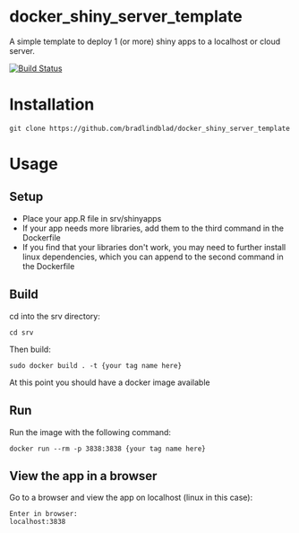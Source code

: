 # docker_shiny_server_template
A simple template to deploy 1 (or more) shiny apps to a localhost or cloud server.

[![Build Status](https://travis-ci.org/bradlindblad/docker_shiny_server_template.svg?branch=master)](https://travis-ci.org/bradlindblad/docker_shiny_server_template)

# Installation
```
git clone https://github.com/bradlindblad/docker_shiny_server_template
```

# Usage
## Setup
- Place your app.R file in srv/shinyapps
- If your app needs more libraries, add them to the third command in the Dockerfile
- If you find that your libraries don't work, you may need to further install linux dependencies, which you can append to the second command in the Dockerfile


## Build 
cd into the srv directory:
```
cd srv
```
Then build:

```
sudo docker build . -t {your tag name here}
```

At this point you should have a docker image available

## Run

Run the image with the following command:

```
docker run --rm -p 3838:3838 {your tag name here}

```

## View the app in a browser

Go to a browser and view the app on localhost (linux in this case):

```
Enter in browser:
localhost:3838
```
